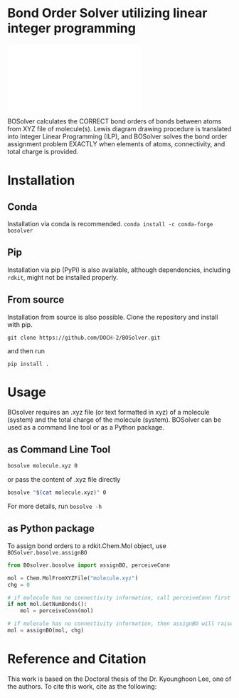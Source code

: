 # Bond Order Solver utilizing linear integer programming

![logo](./logo.txt)

BOSolver calculates the CORRECT bond orders of bonds between atoms from XYZ file of molecule(s).
Lewis diagram drawing procedure is translated into Integer Linear Programming (ILP),
and BOSolver solves the bond order assignment problem EXACTLY when elements of atoms, connectivity, and total charge is provided.

# Installation

## Conda

Installation via conda is recommended.
`conda install -c conda-forge bosolver`

## Pip

Installation via pip (PyPi) is also available, although dependencies, including `rdkit`, might not be installed properly.

## From source

Installation from source is also possible. Clone the repository and install with pip.

```git clone https://github.com/DOCH-2/BOSolver.git```

and then run

```pip install .```

# Usage

BOsolver requires an .xyz file (or text formatted in xyz) of a molecule (system) and the total charge of the molecule (system).
BOSolver can be used as a command line tool or as a Python package.

## as Command Line Tool

```bash
bosolve molecule.xyz 0
```

or pass the content of .xyz file directly

```bash
bosolve "$(cat molecule.xyz)" 0

```

For more details, run `bosolve -h`

## as Python package

To assign bond orders to a rdkit.Chem.Mol object, use `BOSolver.bosolve.assignBO`

```python
from BOsolver.bosolve import assignBO, perceiveConn

mol = Chem.MolFromXYZFile("molecule.xyz")
chg = 0

# if molecule has no connectivity information, call perceiveConn first
if not mol.GetNumBonds():
    mol = perceiveConn(mol)

# if molecule has no connectivity information, then assignBO will raise an error
mol = assignBO(mol, chg)
```

# Reference and Citation

This work is based on the Doctoral thesis of the Dr. Kyounghoon Lee, one of the authors.
To cite this work, cite as the following:
